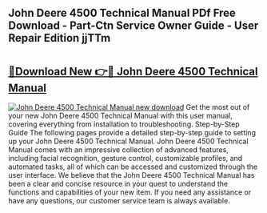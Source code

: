 ## John Deere 4500 Technical Manual PDf Free Download - Part-Ctn Service Owner Guide - User Repair Edition jjTTm

# <h2><a href="http://bc93763.oget.top/?id=John+Deere+4500+Technical+Manual">🔗Download New 👉🔴 John Deere 4500 Technical Manual</a></h2>

[![John Deere 4500 Technical Manual new download](https://i.imgur.com/5g1atiW.png)](http://bc93763.oget.top/?id=John+Deere+4500+Technical+Manual)
Get the most out of your new John Deere 4500 Technical Manual with this user manual, covering everything from installation to troubleshooting. Step-by-Step Guide The following pages provide a detailed step-by-step guide to setting up your John Deere 4500 Technical Manual. John Deere 4500 Technical Manual comes with an impressive collection of advanced features, including facial recognition, gesture control, customizable profiles, and automated tasks, all of which can be accessed and customized through the user interface. We believe that the John Deere 4500 Technical Manual has been a clear and concise resource in your quest to understand the functions and capabilities of your new item. If you need any assistance or have any questions, our customer service team is always available.
